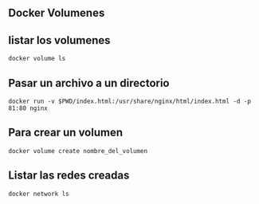 ## Docker Volumenes ## 
## listar los volumenes ## 
    docker volume ls  
## Pasar un archivo a un directorio ## 
    docker run -v $PWD/index.html:/usr/share/nginx/html/index.html -d -p 81:80 nginx
## Para crear un volumen ## 
    docker volume create nombre_del_volumen 
## Listar las redes creadas ## 
    docker network ls 